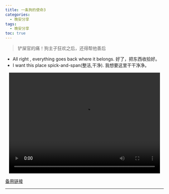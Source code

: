 ```yaml
---
title: 一条狗的使命3
categories:
  - 晚安分享
tags:
  - 晚安分享
toc: true 
---
```


> 铲屎官的痛！狗主子狂欢之后，还得帮他善后


* All right , everything goes back where it belongs. 好了，把东西收拾好。
* I want this place spick-and-span(整洁,干净). 我想要这里干干净净。

<p style="text-align:center">
   <video width="480" height="320" controls>
       <source src="/video/15.mp4">
   </video>
</p>
 <p><a href="/video/15.mp4">备用链接</a></p>
 
---





